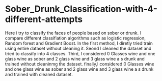 # Sober_Drunk_Classification-with-4-different-attempts
Here i try to classify the faces of people based on sober or drunk. 
I compare different classifiation algorithms such as logistic regression, Random forest and Gradient Boost.
In the first method, I diretly tried train using entire dataset without cleaning it.
Seond I cleaned the dataset and tried to classify into 4 classes.
Third, I considered 0 Glasses wine and one glass wine as sober and 2 glass wine and 3 glass wine a s drunk and trained without cleaninmg the dataset.
finally,I considered 0 Glasses wine and one glass wine as sober and 2 glass wine and 3 glass wine a s drunk and trained with cleaned dataset. 
